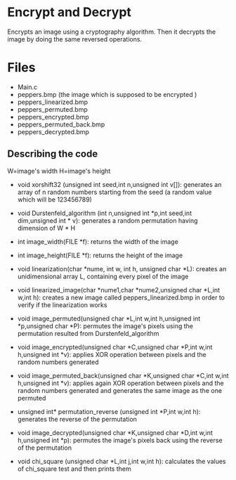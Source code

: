 ﻿# Encrypt and Decrypt

Encrypts an image using a cryptography algorithm. Then it decrypts the image by doing the same reversed operations.


# Files

 - Main.c
 - peppers.bmp (the image which is supposed to be encrypted )
 - peppers_linearized.bmp
 - peppers_permuted.bmp
 - peppers_encrypted.bmp
 - peppers_permuted_back.bmp
 - peppers_decrypted.bmp

## Describing the code
W=image's width
H=image's height

 - void xorshift32 (unsigned int seed,int n,unsigned int v[]): generates an array of n random numbers starting from the seed (a random value which will be 123456789)
 
 - void Durstenfeld_algorithm (int n,unsigned int *p,int seed,int dim,unsigned int * v): generates a random permutation having dimension of W * H
 - int image_width(FILE *f): returns the width of the image
 -  int image_height(FILE *f): returns the height of the image
 - void linearization(char *nume, int w, int h, unsigned char *L):  creates an unidimensional array L, containing every pixel of the image 
 - void linearized_image(char *nume1,char *nume2,unsigned char *L,int w,int h): creates a new image called peppers_linearized.bmp in order to verify if the linearization works
 - void image_permuted(unsigned char *L,int w,int h,unsigned int *p,unsigned char *P): permutes the image's pixels using the permutation resulted from  Durstenfeld_algorithm
 - void image_encrypted(unsigned char *C,unsigned char *P,int w,int h,unsigned int *v): applies XOR operation between pixels and the random numbers generated
 - void image_permuted_back(unsigned char *K,unsigned char *C,int w,int h,unsigned int *v): applies again XOR operation between pixels and the random numbers generated and generates the same image as the one permuted
 - unsigned int* permutation_reverse (unsigned int *P,int w,int h): generates the reverse of the permutation
 - void image_decrypted(unsigned char *K,unsigned char *D,int w,int h,unsigned int *p): permutes the image's pixels back using the reverse of the permutation
 - void chi_square (unsigned char *L,int j,int w,int h): calculates the values of chi_square test and then prints them











